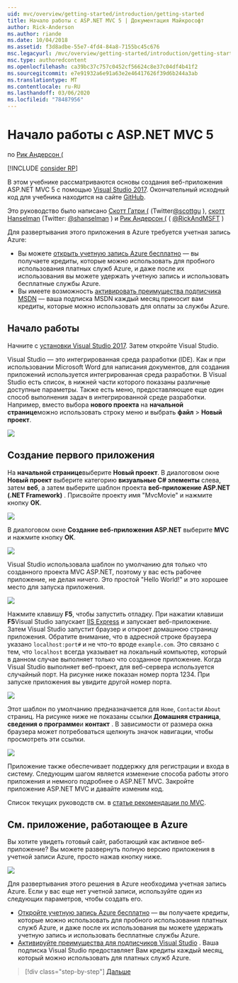 ```yaml
---
uid: mvc/overview/getting-started/introduction/getting-started
title: Начало работы с ASP.NET MVC 5 | Документация Майкрософт
author: Rick-Anderson
ms.author: riande
ms.date: 10/04/2018
ms.assetid: f3d8adbe-55e7-4fd4-84a8-7155bc45c676
msc.legacyurl: /mvc/overview/getting-started/introduction/getting-started
msc.type: authoredcontent
ms.openlocfilehash: ca39bc37c757c0452cf56624c8e37c04df4b41f2
ms.sourcegitcommit: e7e91932a6e91a63e2e46417626f39d6b244a3ab
ms.translationtype: MT
ms.contentlocale: ru-RU
ms.lasthandoff: 03/06/2020
ms.locfileid: "78487956"
---
```

# <a name="getting-started-with-aspnet-mvc-5"></a>Начало работы с ASP.NET MVC 5

по [Рик Андерсон (](https://twitter.com/RickAndMSFT)

[!INCLUDE [consider RP](../../../../includes/razor.md)]

В этом учебнике рассматриваются основы создания веб-приложения ASP.NET MVC 5 с помощью [Visual Studio 2017](https://visualstudio.microsoft.com/downloads/?utm_medium=microsoft&utm_source=docs.microsoft.com&utm_campaign=button+cta&utm_content=download+vs2017). Окончательный исходный код для учебника находится на сайте [GitHub](https://github.com/dotnet/AspNetDocs/tree/master/aspnet/mvc/overview/getting-started/introduction/sample/MvcMovie/MvcMovie).

Это руководство было написано [Скотт Гатри (](https://weblogs.asp.net/scottgu/) (Twitter[@scottgu](https://twitter.com/scottgu) ), [скотт Hanselman](http://www.hanselman.com/blog/) (Twitter: [@shanselman](https://twitter.com/shanselman) ) и [Рик Андерсон (](https://twitter.com/RickAndMSFT) ( [@RickAndMSFT](https://twitter.com/#!/RickAndMSFT) )

Для развертывания этого приложения в Azure требуется учетная запись Azure:

- Вы можете [открыть учетную запись Azure бесплатно](https://azure.microsoft.com/pricing/free-trial/?WT.mc_id=A443DD604) — вы получаете кредиты, которые можно использовать для пробного использования платных служб Azure, и даже после их использования вы можете удержать учетную запись и использовать бесплатные службы Azure.
- Вы имеете возможность [активировать преимущества подписчика MSDN](https://azure.microsoft.com/pricing/member-offers/msdn-benefits-details/?WT.mc_id=A443DD604) — ваша подписка MSDN каждый месяц приносит вам кредиты, которые можно использовать для оплаты за службы Azure.

## <a name="get-started"></a>Начало работы

Начните с [установки Visual Studio 2017](https://visualstudio.microsoft.com/downloads/?utm_medium=microsoft&utm_source=docs.microsoft.com&utm_campaign=button+cta&utm_content=download+vs2017). Затем откройте Visual Studio.

Visual Studio — это интегрированная среда разработки (IDE). Как и при использовании Microsoft Word для написания документов, для создания приложений используется интегрированная среда разработки. В Visual Studio есть список, в нижней части которого показаны различные доступные параметры. Также есть меню, предоставляющее еще один способ выполнения задач в интегрированной среде разработки. Например, вместо выбора **нового проекта** на **начальной странице**можно использовать строку меню и выбрать **файл** > **Новый проект**.

![](getting-started/_static/image1.png)

## <a name="create-your-first-app"></a>Создание первого приложения

На **начальной странице**выберите **Новый проект**. В диалоговом окне **Новый проект** выберите категорию **визуальные C# элементы** слева, затем **веб**, а затем выберите шаблон проекта **веб-приложение ASP.NET (.NET Framework)** . Присвойте проекту имя "MvcMovie" и нажмите кнопку **ОК**.

![](getting-started/_static/image2.png)

В диалоговом окне **Создание веб-приложения ASP.NET** выберите **MVC** и нажмите кнопку **ОК**.

![](getting-started/_static/image3.png)

Visual Studio использовала шаблон по умолчанию для только что созданного проекта MVC ASP.NET, поэтому у вас есть рабочее приложение, не делая ничего. Это простой "Hello World!" и это хорошее место для запуска приложения.

![](getting-started/_static/image4.png)

Нажмите клавишу **F5**, чтобы запустить отладку. При нажатии клавиши **F5**Visual Studio запускает [IIS Express](/iis/extensions/introduction-to-iis-express/iis-express-overview) и запускает веб-приложение. Затем Visual Studio запустит браузер и откроет домашнюю страницу приложения. Обратите внимание, что в адресной строке браузера указано `localhost:port#` и не что-то вроде `example.com`. Это связано с тем, что `localhost` всегда указывает на локальный компьютер, который в данном случае выполняет только что созданное приложение. Когда Visual Studio выполняет веб-проект, для веб-сервера используется случайный порт. На рисунке ниже показан номер порта 1234. При запуске приложения вы увидите другой номер порта.

![](getting-started/_static/image5.png)

Этот шаблон по умолчанию предназначается для `Home`, `Contact`и `About` страниц. На рисунке ниже не показаны ссылки **Домашняя страница**, **сведения о программе**и **контакт** . В зависимости от размера окна браузера может потребоваться щелкнуть значок навигации, чтобы просмотреть эти ссылки.

![](getting-started/_static/image6.png)

Приложение также обеспечивает поддержку для регистрации и входа в систему. Следующим шагом является изменение способа работы этого приложения и немного подробнее о ASP.NET MVC. Закройте приложение ASP.NET MVC и давайте изменим код.

Список текущих руководств см. в [статье рекомендации по MVC](../mvc-learning-sequence.md).

## <a name="see-this-app-running-on-azure"></a>См. приложение, работающее в Azure

Вы хотите увидеть готовый сайт, работающий как активное веб-приложение? Вы можете развернуть полную версию приложения в учетной записи Azure, просто нажав кнопку ниже.

[![](https://azuredeploy.net/deploybutton.png)](https://azuredeploy.net/?repository=https://github.com/dotnet/AspNetDocs/tree/master/aspnet/mvc/overview/getting-started/introduction/sample/MvcMovie&amp;WT.mc_id=deploy_azure_aspnet)

Для развертывания этого решения в Azure необходима учетная запись Azure. Если у вас еще нет учетной записи, используйте один из следующих параметров, чтобы создать его.

- [Откройте учетную запись Azure бесплатно](https://azure.microsoft.com/pricing/free-trial/?WT.mc_id=A443DD604) — вы получаете кредиты, которые можно использовать для пробного использования платных служб Azure, и даже после их использования вы можете удержать учетную запись и использовать бесплатные службы Azure.
- [Активируйте преимущества для подписчиков Visual Studio](https://azure.microsoft.com/pricing/member-offers/credit-for-visual-studio-subscribers) . Ваша подписка Visual Studio предоставляет Вам кредиты каждый месяц, который можно использовать для платных служб Azure.

> [!div class="step-by-step"]
> [Дальше](adding-a-controller.md)
